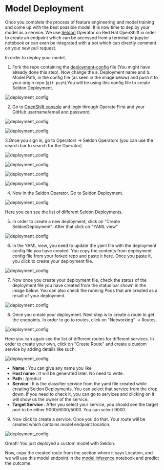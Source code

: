 # Model Deployment

Once you complete the process of feature engineering and model training and come up with the best possible model. It is now time to deploy your model as a service. We use [Seldon](https://docs.seldon.io/projects/seldon-core/en/latest/wrappers/s2i.html) Operator on Red Hat OpenShift in order to create an endpoint which can be accessed from a terminal or jupyter notebook or can even be integrated with a bot which can directly comment on your new pull request.

In order to deploy your model,

1. Fork the repo containing the [deployment-config](https://github.com/aicoe-aiops/ocp-ci-analysis/blob/master/notebooks/time-to-merge-prediction/workshop/deployment-config.yaml) file (You might have already done this step). Now change the a. Deployment name and b. Model Path, in the config file (as seen in the image below) and push it to your origin repo (`git push`).You will be using this config file to create Seldon Deployment.

![deployment_config](../assets/images/deployment-config1.png)

2. Go to [OpenShift console](https://console-openshift-console.apps.smaug.na.operate-first.cloud/k8s/ns/aiops-tools-workshop/routes) and login through Operate First and your GitHub username/email and password.

![deployment_config](../assets/images/cluster1.png)

![deployment_config](../assets/images/signin1.png)

3.Once you sign in, go to Operators -> Seldon Operators (you can use the search bar to search for the Operator)

![deployment_config](../assets/images/OpenShift_console1.png)

![deployment_config](../assets/images/OpenShift_console1.png)

![deployment_config](../assets/images/OpenShift_console2.png)

![deployment_config](../assets/images/OpenShift_console3.png)

4. Now in the Seldon Operator. Go to Seldon Deployment.

![deployment_config](../assets/images/OpenShift_console4.png)

Here you can see the list of different Seldon Deployments.

5. In order to create a new deployment, click on "Create SeldonDeployment". After that click on "YAML view"

![deployment_config](../assets/images/OpenShift_console5.png)

6. In the YAML view, you need to update the yaml file with the deployment config file you have created. You copy the contents from deployment config file from your forked repo and paste it here. Once you paste it, you click to create your deployment file.

![deployment_config](../assets/images/OpenShift_console6.png)

7. Now once you create your deployment file, check the status of the deployment file you have created from the status bar shown in the image below. You can also check the running Pods that are created as a result of your deployment.

![deployment_config](../assets/images/OpenShift_console4.png)

8. Once you create your deployment. Next step is to create a route to get the endpoints. In order to go to routes, click on "Networking" -> Routes.

![deployment_config](../assets/images/OpenShift_console7.png)

Here you can again see the list of different routes for different services. In order to create your own, click on "Create Route" and create a custom service by adding details like such:

![deployment_config](../assets/images/OpenShift_console8.png)

- **Name** : You can give any name you like
- **Host name** : It will be generated later. No need to write.
- **Path** : /predict
- **Service** : It is the classifier service from the yaml file created while creating Seldon Deployments. You can select that service from the drop down. If you need to check it, you can go to services and clicking on it will show us the owner of the service.
- **Target Service** : After you select your service, you should see the target port to be either 9000/6000/5000. You can select 9000.

9. Now click to create a service. Once you do that. Your route will be created which contains model endpoint location.

![deployment_config](../assets/images/OpenShift_console9.png)

Great!! You just deployed a custom model with Seldon.

Now, copy the created route from the section where it says Location, and we will use this model endpoint in the [model inference](https://github.com/aicoe-aiops/ocp-ci-analysis/blob/master/notebooks/time-to-merge-prediction/thoth-station/thoth_model_inference.ipynb) notebook and predict the outcome.
